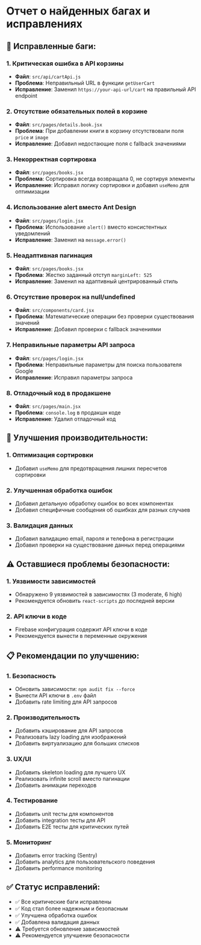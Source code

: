 # Отчет о найденных багах и исправлениях

## 🐛 Исправленные баги:

### 1. **Критическая ошибка в API корзины**
- **Файл**: `src/api/cartApi.js`
- **Проблема**: Неправильный URL в функции `getUserCart`
- **Исправление**: Заменил `https://your-api-url/cart` на правильный API endpoint

### 2. **Отсутствие обязательных полей в корзине**
- **Файл**: `src/pages/details.book.jsx`
- **Проблема**: При добавлении книги в корзину отсутствовали поля `price` и `image`
- **Исправление**: Добавил недостающие поля с fallback значениями

### 3. **Некорректная сортировка**
- **Файл**: `src/pages/books.jsx`
- **Проблема**: Сортировка всегда возвращала 0, не сортируя элементы
- **Исправление**: Исправил логику сортировки и добавил `useMemo` для оптимизации

### 4. **Использование alert вместо Ant Design**
- **Файл**: `src/pages/login.jsx`
- **Проблема**: Использование `alert()` вместо консистентных уведомлений
- **Исправление**: Заменил на `message.error()`

### 5. **Неадаптивная пагинация**
- **Файл**: `src/pages/books.jsx`
- **Проблема**: Жестко заданный отступ `marginLeft: 525`
- **Исправление**: Заменил на адаптивный центрированный стиль

### 6. **Отсутствие проверок на null/undefined**
- **Файл**: `src/components/card.jsx`
- **Проблема**: Математические операции без проверки существования значений
- **Исправление**: Добавил проверки с fallback значениями

### 7. **Неправильные параметры API запроса**
- **Файл**: `src/pages/login.jsx`
- **Проблема**: Неправильные параметры для поиска пользователя Google
- **Исправление**: Исправил параметры запроса

### 8. **Отладочный код в продакшене**
- **Файл**: `src/pages/main.jsx`
- **Проблема**: `console.log` в продакшн коде
- **Исправление**: Удалил отладочный код

## 🔧 Улучшения производительности:

### 1. **Оптимизация сортировки**
- Добавил `useMemo` для предотвращения лишних пересчетов сортировки

### 2. **Улучшенная обработка ошибок**
- Добавил детальную обработку ошибок во всех компонентах
- Добавил специфичные сообщения об ошибках для разных случаев

### 3. **Валидация данных**
- Добавил валидацию email, пароля и телефона в регистрации
- Добавил проверки на существование данных перед операциями

## ⚠️ Оставшиеся проблемы безопасности:

### 1. **Уязвимости зависимостей**
- Обнаружено 9 уязвимостей в зависимостях (3 moderate, 6 high)
- Рекомендуется обновить `react-scripts` до последней версии

### 2. **API ключи в коде**
- Firebase конфигурация содержит API ключи в коде
- Рекомендуется вынести в переменные окружения

## 📋 Рекомендации по улучшению:

### 1. **Безопасность**
- Обновить зависимости: `npm audit fix --force`
- Вынести API ключи в `.env` файл
- Добавить rate limiting для API запросов

### 2. **Производительность**
- Добавить кэширование для API запросов
- Реализовать lazy loading для изображений
- Добавить виртуализацию для больших списков

### 3. **UX/UI**
- Добавить skeleton loading для лучшего UX
- Реализовать infinite scroll вместо пагинации
- Добавить анимации переходов

### 4. **Тестирование**
- Добавить unit тесты для компонентов
- Добавить integration тесты для API
- Добавить E2E тесты для критических путей

### 5. **Мониторинг**
- Добавить error tracking (Sentry)
- Добавить analytics для пользовательского поведения
- Добавить performance monitoring

## ✅ Статус исправлений:
- ✅ Все критические баги исправлены
- ✅ Код стал более надежным и безопасным
- ✅ Улучшена обработка ошибок
- ✅ Добавлена валидация данных
- ⚠️ Требуется обновление зависимостей
- ⚠️ Рекомендуется улучшение безопасности
